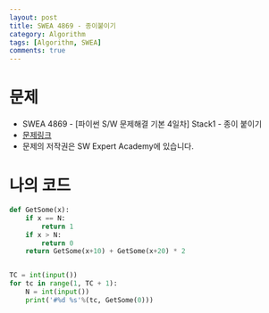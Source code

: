 ```yaml
---
layout: post
title: SWEA 4869 - 종이붙이기
category: Algorithm
tags: [Algorithm, SWEA]
comments: true
---
```




# 문제

-  SWEA 4869 - [파이썬 S/W 문제해결 기본 4일차] Stack1 - 종이 붙이기
-  [문제링크](https://www.swexpertacademy.com/main/learn/course/subjectDetail.do?courseId=AVuPDN86AAXw5UW6&subjectId=AWOVHzyqqe8DFAWg#)
-  문제의 저작권은 SW Expert Academy에 있습니다.



# 나의 코드


```python
def GetSome(x):
    if x == N:
        return 1
    if x > N:
        return 0
    return GetSome(x+10) + GetSome(x+20) * 2


TC = int(input())
for tc in range(1, TC + 1):
    N = int(input())
    print('#%d %s'%(tc, GetSome(0)))
```
